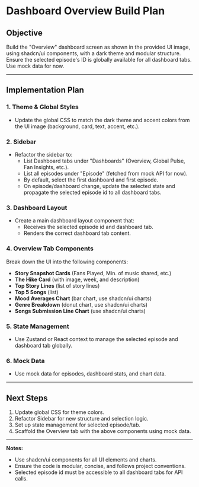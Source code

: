 # Dashboard Overview Build Plan

## Objective

Build the "Overview" dashboard screen as shown in the provided UI image, using shadcn/ui components, with a dark theme and modular structure. Ensure the selected episode's ID is globally available for all dashboard tabs. Use mock data for now.

---

## Implementation Plan

### 1. Theme & Global Styles

- Update the global CSS to match the dark theme and accent colors from the UI image (background, card, text, accent, etc.).

### 2. Sidebar

- Refactor the sidebar to:
  - List Dashboard tabs under "Dashboards" (Overview, Global Pulse, Fan Insights, etc.).
  - List all episodes under "Episode" (fetched from mock API for now).
  - By default, select the first dashboard and first episode.
  - On episode/dashboard change, update the selected state and propagate the selected episode id to all dashboard tabs.

### 3. Dashboard Layout

- Create a main dashboard layout component that:
  - Receives the selected episode id and dashboard tab.
  - Renders the correct dashboard tab content.

### 4. Overview Tab Components

Break down the UI into the following components:

- **Story Snapshot Cards** (Fans Played, Min. of music shared, etc.)
- **The Hike Card** (with image, week, and description)
- **Top Story Lines** (list of story lines)
- **Top 5 Songs** (list)
- **Mood Averages Chart** (bar chart, use shadcn/ui charts)
- **Genre Breakdown** (donut chart, use shadcn/ui charts)
- **Songs Submission Line Chart** (use shadcn/ui charts)

### 5. State Management

- Use Zustand or React context to manage the selected episode and dashboard tab globally.

### 6. Mock Data

- Use mock data for episodes, dashboard stats, and chart data.

---

## Next Steps

1. Update global CSS for theme colors.
2. Refactor Sidebar for new structure and selection logic.
3. Set up state management for selected episode/tab.
4. Scaffold the Overview tab with the above components using mock data.

---

**Notes:**

- Use shadcn/ui components for all UI elements and charts.
- Ensure the code is modular, concise, and follows project conventions.
- Selected episode id must be accessible to all dashboard tabs for API calls.
